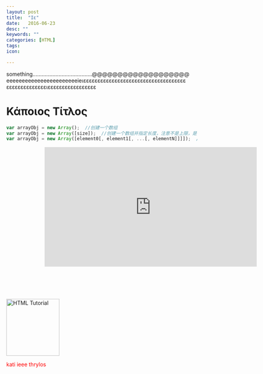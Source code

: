 ```yaml
---
layout: post
title:  "Iε"
date:   2016-06-23
desc: ""
keywords: ""
categories: [HTML]
tags:
icon:

---
```


<p>something.......................................@@@@@@@@@@@@@@@@@@@
eeeeeeeeeeeeeeeeeeeeeeeieιεεεεεεεεεεεεεεεεεεεεεεεεεεεεεεεεεεεε
εεεεεεεεεεεεεειεεεεεεεεεεεεεεεεε</p>

<!--  Κάποιος τίτλος-->
<h1>Κάποιος Τίτλος</h1>


``` javascript
var arrayObj = new Array();  //创建一个数组
var arrayObj = new Array([size]);  //创建一个数组并指定长度，注意不是上限，是长度
var arrayObj = new Array([element0[, element1[, ...[, elementN]]]]);  //创建一个数组并赋值
```

<!--  Κάποιο βίντεο απο youtube: πας ->κοινή χρήση->ενσωμάτωση και κανεις copy paste μαζι με το div -->

<div style="height:400px;width:600;padding-left:20%;padding-right:20%;">
    <iframe width="560" height="315" src="https://www.youtube.com/embed/CMdHDHEuOUE" frameborder="0" allowfullscreen></iframe>
</div>
<!--  Κάποια εικόνα-->

<img src="http://sd.keepcalm-o-matic.co.uk/i/keep-calm-and-ieeee-11.png" alt="HTML Tutorial" height="150" width="140" />



<!--  Κάποιo κείμενο με χρώμα-->

<p style= "color:red;">kati ieee thrylos</p>
